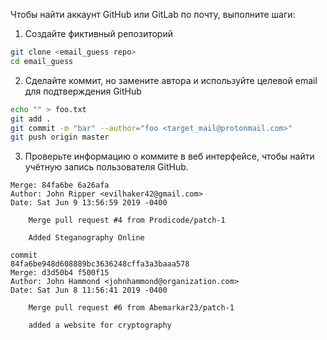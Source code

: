 Чтобы найти аккаунт GitHub или GitLab по почту, выполните шаги:

1. Создайте фиктивный репозиторий
``` bash
git clone <email_guess repo>
cd email_guess 
```
2. Сделайте коммит, но замените автора и используйте целевой email для подтверждения GitHub
```bash
echo "" > foo.txt
git add .
git commit -m "bar" --author="foo <target_mail@protonmail.com>"
git push origin master
```
3. Проверьте информацию о коммите в веб интерфейсе, чтобы найти учётную запись пользователя GitHub.

```
Merge: 84fa6be 6a26afa
Author: John Ripper <evilhaker42@gmail.com>
Date: Sat Jun 9 13:56:59 2019 -0400

	Merge pull request #4 from Prodicode/patch-1
	
	Added Steganography Online
	
commit
84fa6be948d608889bc3636248cffa3a3baaa578
Merge: d3d50b4 f500f15
Author: John Hammond <johnhammond@organization.com>
Date: Sat Jun 8 11:56:41 2019 -0400

	Merge pull request #6 from Abemarkar23/patch-1
	
	added a website for cryptography
```